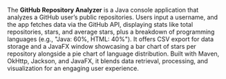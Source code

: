 The **GitHub Repository Analyzer** is a Java console application that analyzes a GitHub user’s public repositories. Users input a username, and the app fetches data via the GitHub API, displaying stats like total repositories, stars, and average stars, plus a breakdown of programming languages (e.g., "Java: 60%, HTML: 40%"). It offers CSV export for data storage and a JavaFX window showcasing a bar chart of stars per repository alongside a pie chart of language distribution. Built with Maven, OkHttp, Jackson, and JavaFX, it blends data retrieval, processing, and visualization for an engaging user experience.
